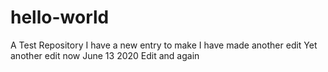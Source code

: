 # hello-world
A Test Repository
I have a new entry to make
I have made another edit
Yet another edit now
June 13 2020 Edit
and again
